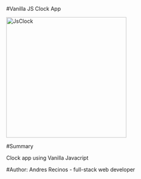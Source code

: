 #Vanilla JS Clock App


<img width="320" alt="JsClock" src="https://user-images.githubusercontent.com/96434196/148252338-25c53628-94e4-41bb-9656-15a5369297e0.png">



#Summary

Clock app using Vanilla Javacript

#Author: Andres Recinos - full-stack web developer


